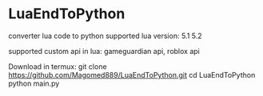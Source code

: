 # LuaEndToPython
converter lua code to python
supported lua version:
5.1
5.2




supported custom api in lua:
gameguardian api,
roblox api




Download in termux:
git clone https://github.com/Magomed889/LuaEndToPython.git
cd LuaEndToPython
python main.py
